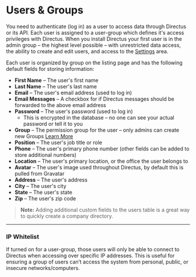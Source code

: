 # Users & Groups
You need to authenticate (log in) as a user to access data through Directus or its API. Each user is assigned to a user-group which defines it's access privileges with Directus. When you install Directus your first user is in the admin group – the highest level possible – with unrestricted data access, the ability to create and edit users, and access to the [Settings](/03-interfaces) area.

Each user is organized by group on the listing page and has the following default fields for storing information:

* **First Name** – The user's first name
* **Last Name** – The user's last name
* **Email** –  The user's email address (used to log in)
* **Email Messages** – A checkbox for if Directus messages should be forwarded to the above email address
* **Password** – The user's password (used to log in)
  * This is encrypted in the database – no one can see your actual password or tell it to you
* **Group** – The permission group for the user – only admins can create new Groups [Learn More](/04-developer/05-privileges-and-access.md)
* **Position** – The user's job title or role
* **Phone** – The user's primary phone number (other fields can be added to store additional numbers)
* **Location** – The user's primary location, or the office the user belongs to
* **Avatar** – The user's image used throughout Directus, by default this is pulled from Gravatar
* **Address** – The user's address
* **City** –  The user's city
* **State** –  The user's state
* **Zip** –  The user's zip code

> **Note:** Adding additional custom fields to the users table is a great way to quickly create a company directory.

----------

### IP Whitelist
If turned on for a user-group, those users will only be able to connect to Directus when accessing over specific IP addresses. This is useful for ensuring a group of users can’t access the system from personal, public, or insecure networks/computers.
